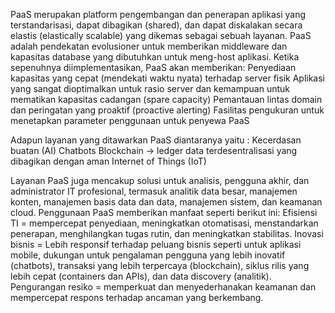 PaaS merupakan platform pengembangan dan penerapan aplikasi yang terstandarisasi, dapat dibagikan (shared), dan dapat diskalakan secara elastis (elastically scalable) yang dikemas sebagai sebuah layanan. PaaS adalah pendekatan evolusioner untuk memberikan middleware dan kapasitas database yang dibutuhkan untuk meng-host aplikasi. Ketika sepenuhnya diimplementasikan, PaaS akan memberikan:
  Penyediaan kapasitas yang cepat (mendekati waktu nyata) terhadap server fisik
  Aplikasi yang sangat dioptimalkan untuk rasio server dan kemampuan untuk mematikan kapasitas cadangan (spare capacity)
  Pemantauan lintas domain dan peringatan yang proaktif (proactive alerting)
  Fasilitas pengukuran untuk menetapkan parameter penggunaan untuk penyewa PaaS

Adapun layanan yang ditawarkan PaaS diantaranya yaitu :
    Kecerdasan buatan (AI)
    Chatbots
    Blockchain -> ledger data terdesentralisasi yang dibagikan dengan aman
    Internet of Things (IoT)
    
Layanan PaaS juga mencakup solusi untuk analisis, pengguna akhir, dan administrator IT profesional, termasuk analitik data besar, manajemen konten, manajemen basis data dan data, manajemen sistem, dan keamanan cloud. Penggunaan PaaS memberikan manfaat seperti berikut ini:
   Efisiensi TI = mempercepat penyediaan, meningkatkan otomatisasi, menstandarkan penerapan, menghilangkan tugas rutin, dan meningkatkan stabilitas.
   Inovasi bisnis = Lebih responsif terhadap peluang bisnis seperti untuk aplikasi mobile, dukungan untuk pengalaman pengguna yang lebih inovatif (chatbots), transaksi yang lebih terpercaya (blockchain), siklus rilis yang lebih cepat (containers dan APIs), dan data discovery (analitik).
   Pengurangan resiko = memperkuat dan menyederhanakan keamanan dan mempercepat respons terhadap ancaman yang berkembang.
